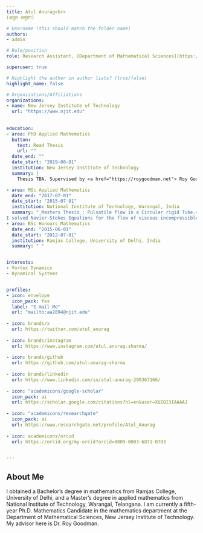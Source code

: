 ```yaml
---
title: Atul Anurag<br>
(अतुल अनुराग)

# Username (this should match the folder name)
authors:
- admin

# Role/position
role: Research Assistant, [Department of Mathematical Sciences](https://math.njit.edu/)

superuser: true

# Highlight the author in author lists? (true/false)
highlight_name: false

# Organizations/Affiliations
organizations:
- name: New Jersey Institute of Technology
  url: "https://www.njit.edu"
  
  
education:
- area: PhD Applied Mathematics
  button:
    text: Read Thesis
    url: ""
  date_end: ""
  date_start: "2019-08-01"
  institution: New Jersey Institute of Technology
  summary: |
    Thesis TBA. Supervised by <a href="https://roygoodman.net"> Roy Goodman</a>

- area: MSc Applied Mathematics
  date_end: "2017-07-01"
  date_start: "2015-07-01"
  institution: National Institute of Technology, Warangal, India
  summary: "_Masters Thesis_: Pulsatile flow in a Circular rigid Tube.<br />
I solved Navier-Stokes Equations for the flow of viscous incompressible fluids. I also wrote a C++ program for the graphical analysis of the topic."
- area: BSc Honours Mathematics
  date_end: "2015-06-01"
  date_start: "2012-07-01"
  institution: Ramjas College, University of Delhi, India
  summary: " "


interests:
- Vortex Dynamics
- Dynamical Systems


profiles:
- icon: envelope
  icon_pack: fas
  label: "E-mail Me"
  url: "mailto:aa2894@njit.edu"
  
- icon: brands/x
  url: https://twitter.com/atul_anurag
  
- icon: brands/instagram
  url: https://www.instagram.com/atul.anurag.sharma/
  
- icon: brands/github
  url: https://github.com/atul-anurag-sharma
  
- icon: brands/linkedin
  url: https://www.linkedin.com/in/atul-anurag-290367166/
  
- icon: "academicons/google-scholar"
  icon_pack: ai
  url: https://scholar.google.com/citations?hl=en&user=XUZQI3IAAAAJ
  
- icon: "academicons/researchgate"  
  icon_pack: ai
  url: https://www.researchgate.net/profile/Atul_Anurag
  
- icon: academicons/orcid
  url: https://orcid.org/my-orcid?orcid=0009-0003-6871-0703


---
```


## About Me
I obtained a Bachelor’s degree in mathematics from <a href="https://ramjas.du.ac.in/college/web/index.php?r=department/department-of-mathematics" style="text-decoration: none; color: navy blue;">Ramjas College, University of Delhi</a>, and a Master’s degree in applied mathematics from <a href="https://www.nitw.ac.in/math" style="text-decoration: none; color: navy blue;">National Institute of Technology, Warangal, Telangana</a>. I am currently a fifth-year Ph.D. Mathematics Candidate in the mathematics department at the <a href="https://math.njit.edu" style="text-decoration: none; color: navy blue;">Department of Mathematical Sciences, New Jersey Institute of Technology</a>. My advisor here is <a href="https://roygoodman.net" style="text-decoration: none; color: navy blue;">Dr. Roy Goodman</a>.



